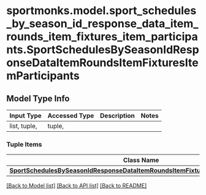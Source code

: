 # sportmonks.model.sport_schedules_by_season_id_response_data_item_rounds_item_fixtures_item_participants.SportSchedulesBySeasonIdResponseDataItemRoundsItemFixturesItemParticipants

## Model Type Info
Input Type | Accessed Type | Description | Notes
------------ | ------------- | ------------- | -------------
list, tuple,  | tuple,  |  | 

### Tuple Items
Class Name | Input Type | Accessed Type | Description | Notes
------------- | ------------- | ------------- | ------------- | -------------
[**SportSchedulesBySeasonIdResponseDataItemRoundsItemFixturesItemParticipantsItem**](SportSchedulesBySeasonIdResponseDataItemRoundsItemFixturesItemParticipantsItem.md) | [**SportSchedulesBySeasonIdResponseDataItemRoundsItemFixturesItemParticipantsItem**](SportSchedulesBySeasonIdResponseDataItemRoundsItemFixturesItemParticipantsItem.md) | [**SportSchedulesBySeasonIdResponseDataItemRoundsItemFixturesItemParticipantsItem**](SportSchedulesBySeasonIdResponseDataItemRoundsItemFixturesItemParticipantsItem.md) |  | 

[[Back to Model list]](../../README.md#documentation-for-models) [[Back to API list]](../../README.md#documentation-for-api-endpoints) [[Back to README]](../../README.md)

